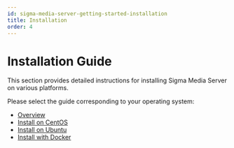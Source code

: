 ```yaml
---
id: sigma-media-server-getting-started-installation
title: Installation
order: 4
---
```


# Installation Guide

This section provides detailed instructions for installing Sigma Media Server on various platforms.

Please select the guide corresponding to your operating system:

- [Overview](./installation/01-overview.md)
- [Install on CentOS](./installation/02-centos.md)
- [Install on Ubuntu](./installation/03-ubuntu.md)
- [Install with Docker](./installation/04-docker.md)
